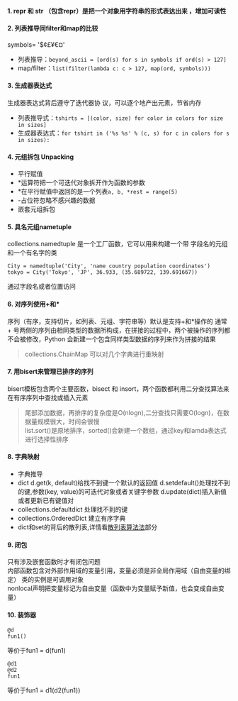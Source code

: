 #### 1. __repr__  和 __str__ （包含repr）是把一个对象用字符串的形式表达出来 ，增加可读性

#### 2. 列表推导同filter和map的比较
symbols= '$¢£¥€¤'
- 列表推导：`beyond_ascii = [ord(s) for s in symbols if ord(s) > 127] `  
- map/filter：`list(filter(lambda c: c > 127, map(ord, symbols)))`  

#### 3.  生成器表达式 
生成器表达式背后遵守了迭代器协
议，可以逐个地产出元素，节省内存 
- 列表推导式：`tshirts = [(color, size) for color in colors for size in sizes]`
- 生成器表达式：`for tshirt in ('%s %s' % (c, s) for c in colors for s in sizes):`


#### 4.  元组拆包 Unpacking 
- 平行赋值  
- *运算符把一个可迭代对象拆开作为函数的参数 
- *在平行赋值中返回的是一个列表`a, b, *rest = range(5)` 
- -占位符忽略不感兴趣的数据 
- 嵌套元组拆包 

#### 5.  具名元组nametuple 
collections.namedtuple 是一个工厂函数，它可以用来构建一个带
字段名的元组和一个有名字的类  
```
City = namedtuple('City', 'name country population coordinates')
tokyo = City('Tokyo', 'JP', 36.933, (35.689722, 139.691667))
```
通过字段名或者位置访问 

#### 6. 对序列使用+和*
序列（有序，支持切片，如列表、元组、字符串等）默认是支持+和*操作的
通常 + 号两侧的序列由相同类型的数据所构成，在拼接的过程中，两个被操作的序列都不会被修改，Python 会新建一个包含同样类型数据的序列来作为拼接的结果 
> collections.ChainMap 可以对几个字典进行重映射 

 #### 7.  用bisert来管理已排序的序列
 bisert模板包含两个主要函数，bisect 和 insort，两个函数都利用二分查找算法来在有序序列中查找或插入元素  
> 尾部添加数据，再排序的复杂度是O(nlogn),二分查找只需要O(logn)，在数据量规模很大，时间会很慢  
list.sort()是原地排序，sorted()会新建一个数组，通过key和lamda表达式进行选择性排序 

#### 8. 字典映射
- 字典推导
- dict
d.get(k, default)给找不到键一个默认的返回值
d.setdefault()处理找不到的键,参数(key, value)的可迭代对象或者关键字参数 
d.update(dict)插入新值或者更新已有键值对 
- collections.defaultdict
处理找不到的键  
- collections.OrderedDict
建立有序字典
- dict和set的背后的散列表,详情看[散列表算法法]()部分

#### 9.  闭包 
只有涉及嵌套函数时才有闭包问题  
内部函数包含对外部作用域的变量引用，变量必须是非全局作用域（自由变量的绑定）
类的实例是可调用对象  
nonlocal声明把变量标记为自由变量（函数中为变量赋予新值，也会变成自由变量）

#### 10. 装饰器
```
@d
fun1()
```
等价于fun1 = d(fun1)
```
@d1
@d2
fun1
```
等价于fun1 = d1(d2(fun1))



